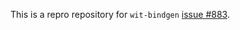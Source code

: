 This is a repro repository for `wit-bindgen` [issue #883](https://github.com/bytecodealliance/wit-bindgen/issues/883).
